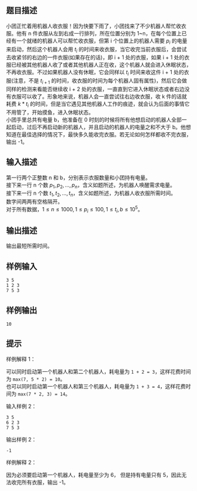 ## 题目描述

小团正忙着用机器人收衣服！因为快要下雨了，小团找来了不少机器人帮忙收衣服。他有 n 件衣服从左到右成一行排列，所在位置分别为 1~n，在每个位置上已经有一个就绪的机器人可以帮忙收衣服，但第 i 个位置上的机器人需要 $p_i$ 的电量来启动，然后这个机器人会用 $t_i$ 的时间来收衣服，当它收完当前衣服后，会尝试去收紧邻的右边的一件衣服(如果存在的话)，即 i + 1 处的衣服，如果 i + 1 处的衣服已经被其他机器人收了或者其他机器人正在收，这个机器人就会进入休眠状态，不再收衣服。不过如果机器人没有休眠，它会同样以 $t_i$ 时间来收这件 i + 1 处的衣服(注意，不是 $t_{i + 1}$ 的时间，收衣服的时间为每个机器人固有属性)，然后它会做同样的检测来看能否继续收 i + 2 处的衣服，一直直到它进入休眠状态或者右边没有衣服可以收了。形象地来说，机器人会一直尝试往右边收衣服，收 k 件的话就耗费 $k * t_i$ 的时间，但是当它遇见其他机器人工作的痕迹，就会认为后面的事情它不用管了，开始摸鱼，进入休眠状态。  
小团手里总共有电量 b，他准备在 0 时刻的时候将所有他想启动的机器人全部一起启动，过后不再启动新的机器人，并且启动的机器人的电量之和不大于 b。他想知道在最佳选择的情况下，最快多久能收完衣服。若无论如何怎样都收不完衣服，输出 -1。

## 输入描述

第一行两个正整数 n 和 b，分别表示衣服数量和小团持有电量。  
接下来一行 n 个数 $p_1, p_2, \dots, p_n$，含义如题所述，为机器人唤醒需求电量。  
接下来一行 n 个数 $t_1, t_2, \dots, t_n$，含义如题所述，为机器人收衣服所需时间。  
数字间两两有空格隔开。  
对于所有数据，$1 \leq n \leq 1000, 1 \leq p_i \leq 100, 1 \leq t_i, b \leq 10^5$。

## 输出描述

输出最短所需时间。

## 样例输入

```
3 5
1 2 3
7 5 3
```

## 样例输出

```
10
```

## 提示

样例解释 1：

可以同时启动第一个机器人和第二个机器人，耗电量为 `1 + 2 = 3`，这样花费时间为 `max(7, 5 * 2) = 10`。  
也可以同时启动第一个机器人和第三个机器人，耗电量为 `1 + 3 = 4`，这样花费时间为 `max(7 * 2, 3) = 14`。

输入样例 2：

```
3 5
6 2 3
7 5 3
```

输出样例 2：

```
-1
```

样例解释 2：

因为必须要启动第一个机器人，耗电量至少为 6， 但是持有电量只有 5，因此无法收完所有衣服，输出 -1。
